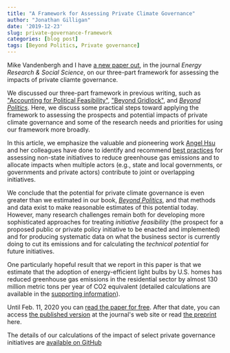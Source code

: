 ```yaml
---
title: "A Framework for Assessing Private Climate Governance"
author: "Jonathan Gilligan"
date: '2019-12-23'
slug: private-governance-framework
categories: [blog post]
tags: [Beyond Politics, Private governance]
---
```

Mike Vandenbergh and I have [a new paper out](https://authors.elsevier.com/a/1aHOS7tZ6Zn9yY), in the journal 
_Energy Research & Social Science_, on our three-part framework for assessing 
the impacts of private cliamte governance.

<!-- more -->
We discussed our three-part framework in previous writing, such as
["Accounting for Political Feasibility"](/publications/gilligan_2014_political_feasibility/), 
["Beyond Gridlock"](/publications/vandenbergh_2015_beyond_gridlock/),
and 
[_Beyond Politics_](https://beyondpoliticsbook.com).
Here, we discuss some practical steps toward applying the framework to assessing
the prospects and potential impacts of private climate governance and some of 
the research needs and priorities for using our framework more broadly.

In this article, we emphasize the valuable and pioneering work 
[Angel Hsu](https://publicpolicy.unc.edu/people/angel-hsu/) and
her colleagues have done to identify and recommend 
[best practices](https://doi.org/10.1038/s41558-018-0338-z) 
for assessing non-state initiatives to reduce greenhouse gas emissions and to 
allocate impacts when multiple actors (e.g., state and local governments, or 
governments and private actors) contribute to joint or overlapping initiatives.

We conclude that the potential for private climate governance is even greater 
than we estimated in our book, 
[_Beyond Politics_](https://beyondpoliticsbook.com),
and that methods and data exist to make reasonable estimates of this potential
today. However, many research challenges remain both for developing more 
sophisticated approaches for treating _initiative feasibility_ (the prospect for
a proposed public or private policy initiative to be enacted and implemented)
and for producing systematic data on what the business sector is currently doing
to cut its emissions and for calculating the _technical potential_ for future 
initiatives.

One particularly hopeful result that we report in this paper is that we estimate
that the adoption of energy-efficient light bulbs by U.S. homes has reduced 
greenhouse gas emissions in the residential sector by almost 130 million metric
tons per year of CO2 equivalent (detailed calculations are available in the 
[supporting information](https://github.com/jonathan-g/private_governance_framework_si)).

Until Feb. 11, 2020 you can [read the paper for free](https://authors.elsevier.com/a/1aHOS7tZ6Zn9yY).
After that date, you can access 
[the published version](https://doi.org/10.1016/j.erss.2019.101400) 
at the journal's web site or read 
[the preprint](/files/pubs/pdfs/gilligan_2020_framework_final.pdf) here.

The details of our calculations of the impact of select private governance 
initiatives are [available on GitHub](https://github.com/jonathan-g/private_governance_framework_si)
